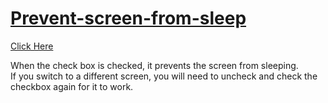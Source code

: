 # [Prevent-screen-from-sleep](https://rabi477.github.io/Prevent-screen-from-sleep/)

[Click Here](https://rabi477.github.io/Prevent-screen-from-sleep/)

When the check box is checked, it prevents the screen from sleeping.  
If you switch to a different screen, you will need to uncheck and check the checkbox again for it to work.
